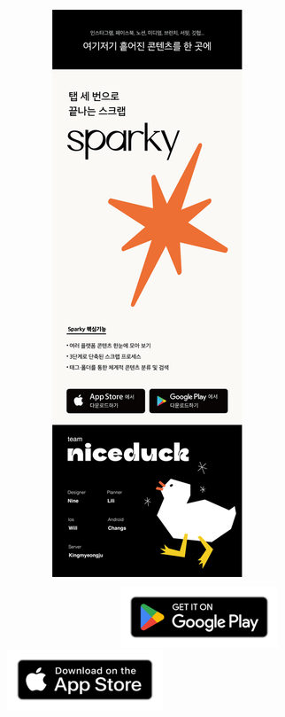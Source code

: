 <p align="center"><img src="intro1.png"></p>

  <p align="left">
    <img width=200px></img>
    <a href="https://play.google.com/store/apps/details?id=com.softsquared.niceduck.android.sparky">
      <img src="playstore.png">
    </a>
    <a href="https://apps.apple.com/kr/app/sparky-%ED%83%AD-%EC%84%B8-%EB%B2%88%EC%9C%BC%EB%A1%9C-%EB%81%9D%EB%82%98%EB%8A%94-%EC%8A%A4%ED%81%AC%EB%9E%A9/id6444295657">      <img src="applestore.png" width=280px>
    </a>
  </p>

